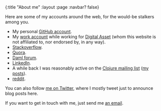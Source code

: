 {:title "About me"
 :layout :page
 :navbar? false}

Here are some of my accounts around the web, for the would-be stalkers among
you.

- My personal [GitHub account](https://github.com/gaverhae).
- My [work account](https://github.com/garyverhaegen-da) while working for
  [Digital Asset](https://www.digitalasset.com) (whom this website is not
  affiliated to, nor endorsed by, in any way).
- [Stackoverflow](https://stackoverflow.com/users/157477/gary-verhaegen).
- [Quora](https://www.quora.com/profile/Gary-Verhaegen).
- [Daml forum](https://discuss.daml.com/u/gary_verhaegen/summary).
- [LinkedIn](https://www.linkedin.com/in/gary-verhaegen/).
- A while back I was reasonably active on the [Clojure mailing list](https://groups.google.com/g/clojure) ([my posts](https://groups.google.com/g/clojure/search?q=from%3Agary.verhaegen%40gmail.com)).
- [reddit](https://www.reddit.com/user/gaverhae/).

You can also follow [me on Twitter](https://twitter.com/gaverhae), where I
mostly tweet just to announce blog posts here.

If you want to get in touch with me, just send me [an email](mailto:gary.verhaegen+cuddly-spam@gmail.com).
